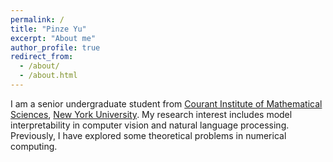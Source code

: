 ```yaml
---
permalink: /
title: "Pinze Yu"
excerpt: "About me"
author_profile: true
redirect_from: 
  - /about/
  - /about.html
---
```


I am a senior undergraduate student from [Courant Institute of Mathematical Sciences]((https://cims.nyu.edu/dynamic/)), [New York University](https://www.nyu.edu/). My research interest includes model interpretability in computer vision and natural language processing. Previously, I have explored some theoretical problems in numerical computing.

